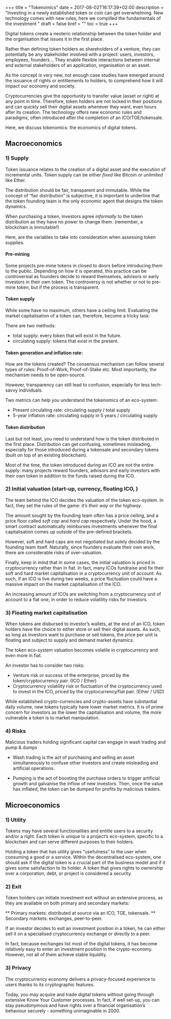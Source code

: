 +++
title = "Tokenomics"
date = 2017-08-02T16:17:39+02:00
description = "Investing in a newly established token or coin can get overwhelming. New technology comes with new rules, here we compilled the fundamentals of the investment "
draft = false
bref = ""
toc = true
+++

Digital tokens create a neoteric relationship between the token holder and the organisation that issues it in the first place.

Rather than defining token holders as shareholders of a venture, they can potentially be any stakeholder involved with a project: users, investors, employees, founders…
They enable flexible interactions between internal and external stakeholders of an application, organisation or an asset.

As the concept is very new, not enough case studies have emerged around the issuance of rights or entitlements to holders, to comprehend how it will impact our economy and society.

Cryptocurrencies give the opportunity to transfer value (asset or right) at any point in time. Therefore, token holders are not locked in their positions and can quickly sell their digital assets whenever they want, even hours after its creation.
The technology offers new economic rules and paradigms, often introduced after the completion of an ICO/TGE/tokensale.

Here, we discuss tokenomics: the economics of digital tokens.

## Macroeconomics


### 1) Supply

Token issuance relates to the creation of a digital asset and the execution of incremental units.
Token supply can be either _fixed_ like Bitcoin or _unlimited_ like Ether.

The distribution should be fair, transparent and immutable.
While the concept of “fair distribution” is subjective, it is important to underline that the token founding team is the only economic agent that designs the token dynamics.

When purchasing a token, investors agree _informally_ to the token distribution as they have no power to change them. (remember, a blockchain is immutable!)

Here, are the variables to take into consideration when assessing token supplies.

#### Pre-mining
Some projects pre-mine tokens in closed to doors before introducing them to the public.
Depending on how it is operated, this practice can be controversial as founders decide to reward themselves, advisors or early investors in their own token.
The controversy is not whether or not to pre-mine token, but if the process is transparent.

#### Token supply
While some have no maximum, others have a ceiling limit.
Evaluating the market capitalisation of a token can, therefore, become a tricky task.

There are two methods:

* total supply: every token that will exist in the future.
* circulating supply: tokens that exist in the present.

#### Token generation and inflation rate:
How are the tokens created? The consensus mechanism can follow several types of rules: Proof-of-Work, Proof-of-Stake etc.
Most importantly, the mechanism needs to be open-source.

However, transparency can still lead to confusion, especially for less tech-savvy individuals.

Two metrics can help you understand the tokenomics of an eco-system:

* Present circulating rate: circulating supply / total supply
* 5-year inflation rate: circulating supply in 5 years / circulating supply

#### Token distribution
Last but not least, you need to understand how is the token distributed in the first place.
Distribution can get confusing, sometimes misleading, especially for those introduced during a tokensale and secondary tokens (built on top of an existing blockchain).

Most of the time, the token introduced during an ICO are not the entire supply: many projects reward founders, advisors and early investors with their own token in addition to the funds raised during the ICO.


### 2) Initial valuation (start-up, currency, floating ICO, )

The team behind the ICO decides the valuation of the token eco-system.
In fact, they set the rules of the game: _it’s their way or the highway_.

The amount sought by the founding team often has a price ceiling, and a price floor called _soft cap_ and _hard cap_ respectively.
Under the hood, a smart contract automatically reimburses investments whenever the final capitalisation comes up outside of the pre-defined brackets.

However, soft and hard caps are not negotiated but solely decided by the founding team itself. Naturally, since founders evaluate their own work, there are considerable risks of over-valuation.

Finally, keep in mind that in some cases, the initial valuation is priced in cryptocurrency rather than in fiat.
In fact, many ICOs fundraise and fix their soft and hard market capitalisation in a cryptocurrency unit of account.
As such, if an ICO is live during two weeks, a price fluctuation could have a massive impact on the market capitalisation of the ICO.

An increasing amount of ICOs are switching from a cryptocurrency unit of account to a fiat one, in order to reduce volatility risks for investors.


### 3) Floating market capitalisation

When tokens are disbursed to investor’s wallets, at the end of an ICO, token holders have the choice to either store or sell their digital assets.
As such, as long as investors want to purchase or sell tokens, the price per unit is floating and subject to supply and demand market dynamics.

The token eco-system valuation becomes volatile in cryptocurrency and even more in fiat.

An investor has to consider two risks:

* Venture risk or success of the enterprise, priced by the token/cryptocurrency pair. (ICO / Ether)
* Cryptocurrency volatility risk or fluctuation of the cryptocurrency used to invest in the ICO, priced by the cryptocurrency/fiat pair. (Ether / USD)

While established crypto-currencies and crypto-assets have substantial daily volume, new tokens typically have lower market metrics.
It is of prime concern for investors as the lower the capitalisation and volume, the more vulnerable a token is to market manipulation.


### 4) Risks

Malicious traders holding significant capital can engage in wash trading and pump & dumps

* Wash trading is the act of purchasing and selling an asset simultaneously to confuse other investors and create misleading and artificial operations.

* Pumping is the act of boosting the purchase orders to trigger artificial growth and galvanise the inflow of new investors.
Then, once the value has inflated, the token can be dumped for profits by malicious traders.



## Microeconomics


### 1) Utility

Tokens may have several functionalities and entitle users to a security and/or a right. Each token is unique to a project’s eco-system, specific to a blockchain and can serve different purposes to their holders.

Holding a token that has utility gives “usefulness” to the user when consuming a good or a service.
Within the decentralised eco-system, one should ask if the digital token is a crucial part of the business model and if it gives some satisfaction to its holder.
A token that gives rights to ownership over a corporation, debt, or project is considered a security.


### 2) Exit

Token holders can initiate investment exit without an extensive process, as they are available on both primary and secondary markets:

** Primary markets: distributed at source via an ICO, TGE, tokensale.
** Secondary markets: exchanges, peer-to-peer.

If an investor decides to exit an investment position in a token, he can either sell it on a specialised cryptocurrency exchange or directly to a peer.

In fact, because exchanges list most of the digital tokens, it has become relatively easy to enter an investment position in the crypto-economy. However, not all of them achieve stable liquidity.


### 3) Privacy

The cryptocurrency economy delivers a privacy-focused experience to users thanks to its cryptographic features.

Today, you may acquire and trade digital tokens without going through extensive Know Your Customer processes.
In fact, if well set-up, you can stay pseudonymous and have rights over a financial organisation’s behaviour securely - something unimaginable in 2000.
